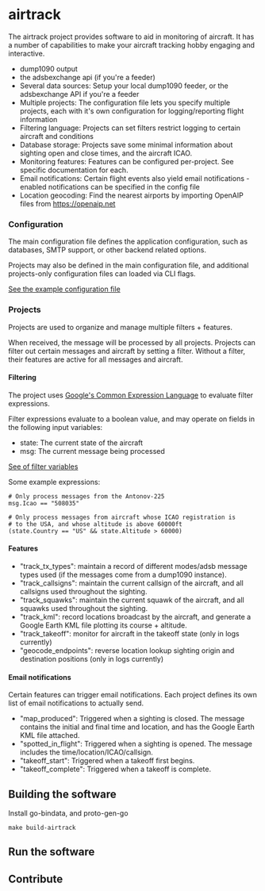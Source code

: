# airtrack

The airtrack project provides software to aid in monitoring of aircraft.
It has a number of capabilities to make your aircraft tracking hobby engaging and interactive.

 - dump1090 output
 - the adsbexchange api (if you're a feeder)
 - Several data sources: Setup your local dump1090 feeder, or the adsbexchange API if you're a feeder
 - Multiple projects: The configuration file lets you specify multiple projects, each with it's own configuration for logging/reporting flight information
 - Filtering language: Projects can set filters restrict logging to certain aircraft and conditions
 - Database storage: Projects save some minimal information about sighting open and close times, and the aircraft ICAO.
 - Monitoring features: Features can be configured per-project. See specific documentation for each.
 - Email notifications: Certain flight events also yield email notifications - enabled notifications can be specified in the config file
 - Location geocoding: Find the nearest airports by importing OpenAIP files from https://openaip.net

### Configuration

The main configuration file defines the application configuration, such as databases, SMTP support, or other backend related options.

Projects may also be defined in the main configuration file, and additional projects-only configuration files can loaded via CLI flags.

[See the example configuration file](./example.config.main.yml)

### Projects

Projects are used to organize and manage multiple filters + features.

When received, the message will be processed by all projects. Projects
can filter out certain messages and aircraft by setting a filter. Without
a filter, their features are active for all messages and aircraft.

#### Filtering

The project uses [Google's Common Expression Language](https://github.com/google/cel-spec/blob/master/doc/intro.md) to evaluate filter expressions.

Filter expressions evaluate to a boolean value, and may operate on fields in the following input variables:
 - state: The current state of the aircraft
 - msg: The current message being processed

[See of filter variables](./pb/message.proto)

Some example expressions:

    # Only process messages from the Antonov-225
    msg.Icao == "508035"

    # Only process messages from aircraft whose ICAO registration is
    # to the USA, and whose altitude is above 60000ft
    (state.Country == "US" && state.Altitude > 60000)

#### Features

 - "track_tx_types": maintain a record of different modes/adsb message types used (if the messages come from a dump1090 instance).
 - "track_callsigns": maintain the current callsign of the aircraft, and all callsigns used throughout the sighting.
 - "track_squawks": maintain the current squawk of the aircraft, and all squawks used throughout the sighting.
 - "track_kml": record locations broadcast by the aircraft, and generate a Google Earth KML file plotting its course + altitude.
 - "track_takeoff": monitor for aircraft in the takeoff state (only in logs currently)
 - "geocode_endpoints": reverse location lookup sighting origin and destination positions (only in logs currently)

#### Email notifications

Certain features can trigger email notifications. Each project defines its own list of email notifications to actually send.

 - "map_produced": Triggered when a sighting is closed. The message contains the initial and final time and location, and has the Google Earth KML file attached.
 - "spotted_in_flight": Triggered when a sighting is opened. The message includes the time/location/ICAO/callsign.
 - "takeoff_start": Triggered when a takeoff first begins.
 - "takeoff_complete": Triggered when a takeoff is complete.

## Building the software

Install go-bindata, and proto-gen-go

    make build-airtrack

## Run the software

## Contribute

